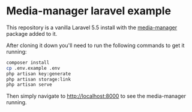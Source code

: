 # Media-manager laravel example
This repository is a vanilla Laravel 5.5 install with the [media-manager](https://github.com/talvbansal/media-manager) package added to it.

After cloning it down you'll need to run the following commands to get it running:

```bash
composer install
cp .env.example .env
php artisan key:generate
php artisan storage:link
php artisan serve
```

Then simply navigate to [http://localhost:8000](http://localhost:8000) to see the media-manager running.
